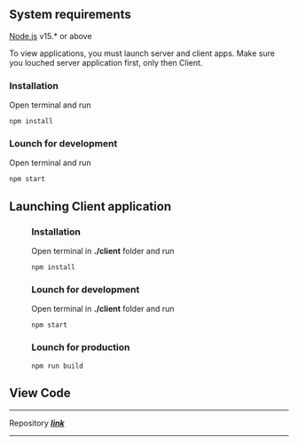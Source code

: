 ## System requirements
[Node.js](https://nodejs.org/en/) v15.* or above

To view applications, you must launch server and client apps.
Make sure you louched server application first, only then Client.



### Installation
Open terminal and run 
```
npm install
```

### Lounch for development
Open terminal  and run 
```
npm start
```


## Launching Client application

<div style="padding-left: 40px">

### Installation
Open terminal in __./client__ folder and run 
```
npm install
```

### Lounch for development
Open terminal in __./client__ folder and run 
```
npm start
```
### Lounch for production
```
npm run build
```
</div>

## View Code
***
Repository ***[link](https://github.dev/PavFet/react-crud.git)***

***
